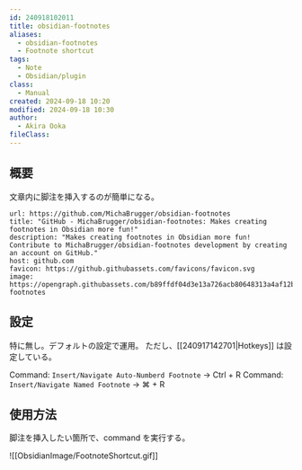 ```yaml
---
id: 240918102011
title: obsidian-footnotes
aliases:
  - obsidian-footnotes
  - Footnote shortcut
tags:
  - Note
  - Obsidian/plugin
class:
  - Manual
created: 2024-09-18 10:20
modified: 2024-09-18 10:30
author:
  - Akira Ooka
fileClass: 
---
```

## 概要
文章内に脚注を挿入するのが簡単になる。

```cardlink
url: https://github.com/MichaBrugger/obsidian-footnotes
title: "GitHub - MichaBrugger/obsidian-footnotes: Makes creating footnotes in Obsidian more fun!"
description: "Makes creating footnotes in Obsidian more fun! Contribute to MichaBrugger/obsidian-footnotes development by creating an account on GitHub."
host: github.com
favicon: https://github.githubassets.com/favicons/favicon.svg
image: https://opengraph.githubassets.com/b89ffdf04d3e13a726acb80648313a4af12bc2b2bea7afa20e80522569463aef/MichaBrugger/obsidian-footnotes
```

## 設定
特に無し。デフォルトの設定で運用。
ただし、[[240917142701|Hotkeys]] は設定している。

Command: `Insert/Navigate Auto-Numberd Footnote` → Ctrl + R
Command: `Insert/Navigate Named Footnote` → ⌘ + R

## 使用方法
脚注を挿入したい箇所で、command を実行する。

![[ObsidianImage/FootnoteShortcut.gif]]